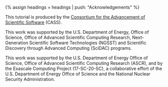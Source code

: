 {% assign headings = headings | push: "Acknowledgements" %}

<p>This tutorial is produced by the <a href="https://cass.community">Consortium for the Advancement of Scientific Software</a> (CASS).</p>

<p>This work was supported by the U.S. Department of Energy, Office of Science, Office of Advanced Scientific Computing Research, Next-Generation Scientific Software Technologies (NGSST) and Scientific Discovery through Advanced Computing (SciDAC) programs.</p>

<p>This work was supported by the U.S. Department of Energy Office of Science, Office of Advanced Scientific Computing Research (ASCR), and by the Exascale Computing Project (17-SC-20-SC), a collaborative effort of the U.S. Department of Energy Office of Science and the National Nuclear Security Administration.</p>